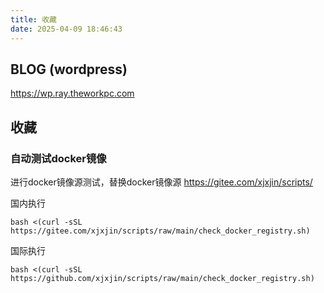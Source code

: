 ```yaml
---
title: 收藏
date: 2025-04-09 18:46:43
---
```


## BLOG (wordpress)

https://wp.ray.theworkpc.com

## 收藏

### 自动测试docker镜像

进行docker镜像源测试，替换docker镜像源
https://gitee.com/xjxjin/scripts/

国内执行

```console
bash <(curl -sSL https://gitee.com/xjxjin/scripts/raw/main/check_docker_registry.sh)
```

国际执行

```console
bash <(curl -sSL https://github.com/xjxjin/scripts/raw/main/check_docker_registry.sh)
```
